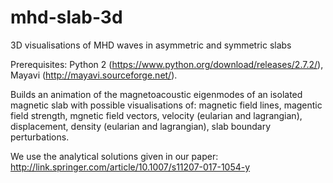 # mhd-slab-3d
3D visualisations of MHD waves in asymmetric and symmetric slabs

Prerequisites:
Python 2 (https://www.python.org/download/releases/2.7.2/),
Mayavi (http://mayavi.sourceforge.net/).

Builds an animation of the magnetoacoustic eigenmodes of an isolated magnetic slab with possible visualisations of:
magnetic field lines,
magentic field strength,
mgnetic field vectors,
velocity (eularian and lagrangian),
displacement,
density (eularian and lagrangian),
slab boundary perturbations.

We use the analytical solutions given in our paper: http://link.springer.com/article/10.1007/s11207-017-1054-y
